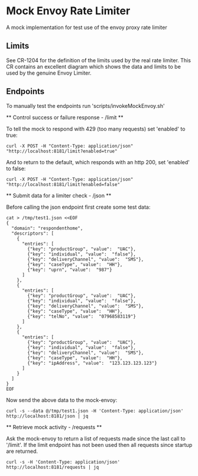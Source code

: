 # Mock Envoy Rate Limiter

A mock implementation for test use of the envoy proxy rate limiter

## Limits

See CR-1204 for the definition of the limits used by the real rate limiter.
This CR contains an excellent diagram which shows the data and limits to be used by the genuine Envoy Limiter. 

## Endpoints

To manually test the endpoints run 'scripts/invokeMockEnvoy.sh' 

** Control success or failure response - /limit **

To tell the mock to respond with 429 (too many requests) set 'enabled' to true: 

    curl -X POST -H "Content-Type: application/json" "http://localhost:8181/limit?enabled=true"

And to return to the default, which responds with an http 200, set 'enabled' to false:

    curl -X POST -H "Content-Type: application/json" "http://localhost:8181/limit?enabled=false"

**     Submit data for a limiter check - /json **

Before calling the json endpoint first create some test data:

```
cat > /tmp/test1.json <<EOF
{
  "domain": "respondenthome",
  "descriptors": [
    {
      "entries": [
        {"key": "productGroup", "value":  "UAC"},
        {"key": "individual", "value":  "false"},
        {"key": "deliveryChannel", "value":  "SMS"},
        {"key": "caseType", "value":  "HH"},
        {"key": "uprn", "value":  "987"}
      ]
    },
    {
      "entries": [
        {"key": "productGroup", "value":  "UAC"},
        {"key": "individual", "value":  "false"},
        {"key": "deliveryChannel", "value":  "SMS"},
        {"key": "caseType", "value":  "HH"},
        {"key": "telNo", "value":  "07968583119"}
      ]
    },
    {
      "entries": [
        {"key": "productGroup", "value":  "UAC"},
        {"key": "individual", "value":  "false"},
        {"key": "deliveryChannel", "value":  "SMS"},
        {"key": "caseType", "value":  "HH"},
        {"key": "ipAddress", "value":  "123.123.123.123"}
      ]
    }
  ]
}
EOF
```

Now send the above data to the mock-envoy:

    curl -s --data @/tmp/test1.json -H 'Content-Type: application/json' http://localhost:8181/json | jq

** Retrieve mock activity - /requests **

Ask the mock-envoy to return a list of requests made since the last call to '/limit'. 
If the limit endpoint has not been used then all requests since startup are returned.

    curl -s -H 'Content-Type: application/json' http://localhost:8181/requests | jq

    